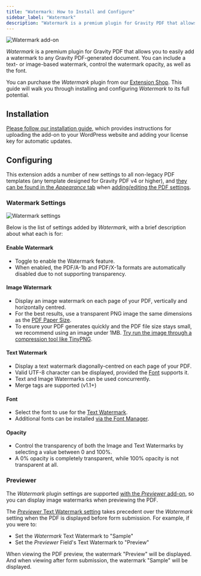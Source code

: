 ```yaml
---
title: "Watermark: How to Install and Configure"
sidebar_label: "Watermark"
description: "Watermark is a premium plugin for Gravity PDF that allows you to easily add a text or image watermark to any Gravity PDF-generated document."
---
```


![Watermark add-on](https://resources.gravitypdf.com/uploads/edd/2019/03/watermark-cover-artwork.png)

*Watermark* is a premium plugin for Gravity PDF that allows you to easily add a watermark to any Gravity PDF-generated document. You can include a text- or image-based watermark, control the watermark opacity, as well as the font.

You can purchase the *Watermark* plugin from our [Extension Shop](https://gravitypdf.com/shop/watermark-add-on/). This guide will walk you through installing and configuring *Watermark* to its full potential.

## Installation 

[Please follow our installation guide](installing-upgrading-extensions.md), which provides instructions for uploading the add-on to your WordPress website and adding your license key for automatic updates.

## Configuring 

This extension adds a number of new settings to all non-legacy PDF templates (any template designed for Gravity PDF v4 or higher), and [they can be found in the *Appearance* tab](../users/setup-pdf.md#appearance-tab) when [adding/editing the PDF settings](../users/setup-pdf.md#locating-pdf-settings).

### Watermark Settings
![Watermark settings](https://resources.gravitypdf.com/uploads/2021/04/v6-Watermark-Settings.png)

Below is the list of settings added by *Watermark*, with a brief description about what each is for:

#### Enable Watermark 
*  Toggle to enable the Watermark feature.
*  When enabled, the PDF/A-1b and PDF/X-1a formats are automatically disabled due to not supporting transparency.

#### Image Watermark 
*  Display an image watermark on each page of your PDF, vertically and horizontally centred.
*  For the best results, use a transparent PNG image the same dimensions as the [PDF Paper Size](../users/setup-pdf.md#paper-size).
*  To ensure your PDF generates quickly and the PDF file size stays small, we recommend using an image under 1MB. [Try run the image through a compression tool like TinyPNG](https://tinypng.com/).

#### Text Watermark 
*  Display a text watermark diagonally-centred on each page of your PDF.
*  Valid UTF-8 character can be displayed, provided the [Font](#font) supports it.
*  Text and Image Watermarks can be used concurrently.
*  Merge tags are supported (v1.1+)

#### Font 
*  Select the font to use for the [Text Watermark](#text-watermark).
*  Additional fonts can be installed [via the Font Manager](../users/custom-fonts.md).

#### Opacity 
*  Control the transparency of both the Image and Text Watermarks by selecting a value between 0 and 100%.
*  A 0% opacity is completely transparent, while 100% opacity is not transparent at all.

### Previewer 

The *Watermark* plugin settings are supported [with the *Previewer* add-on](previewer-add-on.md), so you can display image watermarks when previewing the PDF. 

The [*Previewer* Text Watermark setting](previewer-add-on.md#watermark) takes precedent over the *Watermark* setting when the PDF is displayed before form submission. For example, if you were to:

* Set the *Watermark* Text Watermark to "Sample"
* Set the *Previewer* Field's Text Watermark to "Preview"

When viewing the PDF preview, the watermark "Preview" will be displayed. And when viewing after form submission, the watermark "Sample" will be displayed.